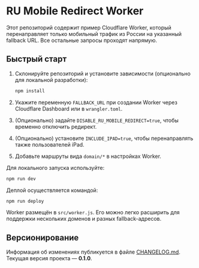 # RU Mobile Redirect Worker

Этот репозиторий содержит пример Cloudflare Worker, который перенаправляет только мобильный трафик из России на указанный fallback URL. Все остальные запросы проходят напрямую.

## Быстрый старт

1. Склонируйте репозиторий и установите зависимости (опционально для локальной разработки):

   ```bash
   npm install
   ```

2. Укажите переменную `FALLBACK_URL` при создании Worker через Cloudflare Dashboard или в `wrangler.toml`.
3. (Опционально) задайте `DISABLE_RU_MOBILE_REDIRECT=true`, чтобы временно отключить редирект.
4. (Опционально) установите `INCLUDE_IPAD=true`, чтобы перенаправлять также пользователей iPad.
5. Добавьте маршруты вида `domain/*` в настройках Worker.

Для локального запуска используйте:

```bash
npm run dev
```

Деплой осуществляется командой:

```bash
npm run deploy
```

Worker размещён в `src/worker.js`. Его можно легко расширить для поддержки нескольких доменов и разных fallback-адресов.

## Версионирование

Информация об изменениях публикуется в файле [CHANGELOG.md](CHANGELOG.md). Текущая версия проекта — **0.1.0**.

